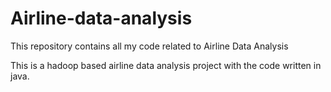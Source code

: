 # Airline-data-analysis
This repository contains all my code related to Airline Data Analysis

This is a hadoop based airline data analysis project with the code written in java.

